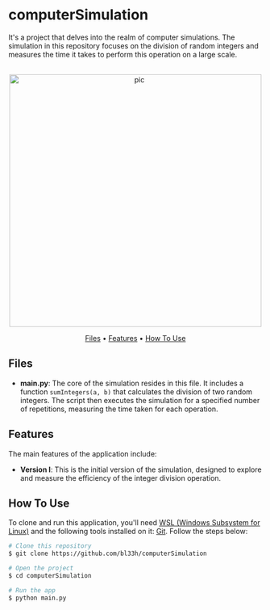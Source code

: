 # computerSimulation
It's a project that delves into the realm of computer simulations. The simulation in this repository focuses on the division of random integers and measures the time it takes to perform this operation on a large scale.

<p align="center">
  <br>
  <img src="https://media.giphy.com/media/citBl9yPwnUOs/giphy.gif" alt="pic" width="500">
  <br>
</p>

<p align="center">
  <a href="#Files">Files</a> •
  <a href="#Features">Features</a> •
  <a href="#how-to-use">How To Use</a>
</p>

## Files
- **main.py**: The core of the simulation resides in this file. It includes a function `sumIntegers(a, b)` that calculates the division of two random integers. The script then executes the simulation for a specified number of repetitions, measuring the time taken for each operation.

## Features
The main features of the application include:

- **Version I**: This is the initial version of the simulation, designed to explore and measure the efficiency of the integer division operation.

## How To Use
To clone and run this application, you'll need [WSL (Windows Subsystem for Linux)](https://learn.microsoft.com/en-us/windows/wsl/install) and the following tools installed on it: [Git](https://git-scm.com). Follow the steps below:

```bash
# Clone this repository
$ git clone https://github.com/bl33h/computerSimulation

# Open the project
$ cd computerSimulation

# Run the app
$ python main.py
